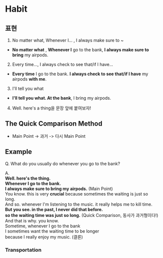 # Habit

## 표현
1. No matter what, Whenever I... , I always make sure to ~
-  **No matter what** , **Whenever I** go to the bank, **I always make sure to bring** my airpods.  
2. Every time..., I always check   to see that/if I have...  
- **Every time** I go to the bank. **I always check to see that/if I have** my airpods **with me**.  
3. I'll tell you what  
- **I'll tell you what. At the bank**, I bring my airpods.  
4. Well. here's a thing을 문장 앞에 붙여보자!

## The Quick Comparison Method  
- Main Point -> 과거 -> 다시 Main Point  
## Example  
Q. What do you usually do whenever you go to the bank?  

A.  
**Well. here's the thing.**  
**Whenever I go to the bank.  
I always make sure to bring my airpods.** (Main Point)  
You know. this is very **crucial** because sometimes the waiting is just so long.  
And so. whenever I'm listening to the music. it really helps me to kill time.  
**But you see. in the past, I never did that before.  
so the waiting time was just so long.** (Quick Comparison, 동사가 과거형이다!)  
And that is why. you know.  
Sometime, whenever I go to the bank  
I sometimes want the waiting time to be longer  
because I really enjoy my music. (결론)  

### Transportation
